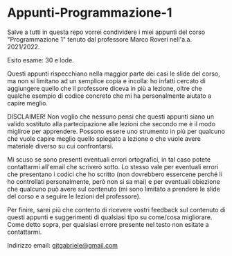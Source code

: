 # Appunti-Programmazione-1

Salve a tutti in questa repo vorrei condividere i miei appunti del corso "Programmazione 1" tenuto dal professore Marco Roveri nell'a.a. 2021/2022.

Esito esame: 30 e lode.

Questi appunti rispecchiano nella maggior parte dei casi le slide del corso, ma non si limitano ad un semplice copia e incolla: ho infatti cercato di aggiungere quello che il professore diceva in più a lezione, oltre che qualche esempio di codice concreto che mi ha personalmente aiutato a capire meglio.


DISCLAIMER!
Non voglio che nessuno pensi che questi appunti siano un valido sostituto alla partecipazione alle lezioni che secondo me è il modo migliroe per apprendere. Possono essere uno strumento in più per qualcuno che vuole capire meglio quello spiegato a lezione o che vuole avere materiale diverso su cui confrontarsi.


Mi scuso se sono presenti eventuali errori ortografici, in tal caso potete contattarmi all'email che scriverò sotto.
Lo stesso vale per eventuali errori che presentano i codici che ho scritto (non dovrebbero essercene perché li ho controllati personalmente, però non si sa mai) e per eventuali obiezione che qualcuno può avere sul contenuto (mi sono limitato a prendere le slide del corso e a seguire le lezioni del professore).

Per finire, sarei più che contento di ricevere vostri feedback sul contenuto di questi appunti e suggerimenti di qualsiasi tipo su come/cosa migliorare. Come detto sopra, per qualsiasi errore presente nel testo non esitate a contattarmi.

Indirizzo email: gitgabriele@gmail.com
